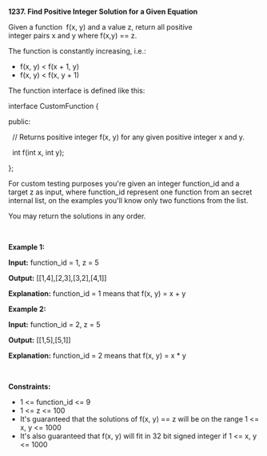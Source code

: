 **1237. Find Positive Integer Solution for a Given Equation**

Given a function  f(x, y) and a value z, return all positive integer pairs x and y where f(x,y) == z.

The function is constantly increasing, i.e.:

- f(x, y) &lt; f(x + 1, y)
- f(x, y) &lt; f(x, y + 1)

The function interface is defined like this: 

interface CustomFunction {

public:

  // Returns positive integer f(x, y) for any given positive integer x and y.

  int f(int x, int y);

};

For custom testing purposes you're given an integer function_id and a target z as input, where function_id represent one function from an secret internal list, on the examples you'll know only two functions from the list.  

You may return the solutions in any order.

 

**Example 1:**

**Input:** function_id = 1, z = 5

**Output:** [[1,4],[2,3],[3,2],[4,1]]

**Explanation:** function_id = 1 means that f(x, y) = x + y

**Example 2:**

**Input:** function_id = 2, z = 5

**Output:** [[1,5],[5,1]]

**Explanation:** function_id = 2 means that f(x, y) = x * y

 

**Constraints:**

- 1 &lt;= function_id &lt;= 9
- 1 &lt;= z &lt;= 100
- It's guaranteed that the solutions of f(x, y) == z will be on the range 1 &lt;= x, y &lt;= 1000
- It's also guaranteed that f(x, y) will fit in 32 bit signed integer if 1 &lt;= x, y &lt;= 1000

